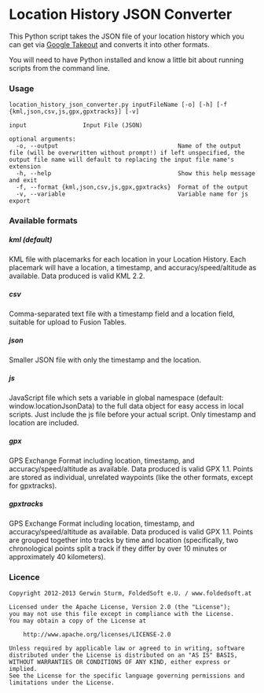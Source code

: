 # Location History JSON Converter

This Python script takes the JSON file of your location history which you can get via [Google Takeout](https://www.google.com/takeout/?pli=1#custom:latitude) and converts it into other formats.

You will need to have Python installed and know a little bit about running scripts from the command line.

### Usage
```
location_history_json_converter.py inputFileName [-o] [-h] [-f {kml,json,csv,js,gpx,gpxtracks}] [-v]

input                Input File (JSON)

optional arguments:
  -o, --output                                  Name of the output file (will be overwritten without prompt!) if left unspecified, the output file name will default to replacing the input file name's extension
  -h, --help                                    Show this help message and exit
  -f, --format {kml,json,csv,js,gpx,gpxtracks}  Format of the output
  -v, --variable                                Variable name for js export
```

### Available formats

##### kml (default)
KML file with placemarks for each location in your Location History.  Each placemark will have a location, a timestamp, and accuracy/speed/altitude as available.  Data produced is valid KML 2.2.

##### csv
Comma-separated text file with a timestamp field and a location field, suitable for upload to Fusion Tables.

##### json
Smaller JSON file with only the timestamp and the location.

##### js
JavaScript file which sets a variable in global namespace (default: window.locationJsonData)
to the full data object for easy access in local scripts.
Just include the js file before your actual script.
Only timestamp and location are included.

##### gpx
GPS Exchange Format including location, timestamp, and accuracy/speed/altitude as available.
Data produced is valid GPX 1.1.  Points are stored as individual, unrelated waypoints (like the other formats, except for gpxtracks).

##### gpxtracks
GPS Exchange Format including location, timestamp, and accuracy/speed/altitude as available.
Data produced is valid GPX 1.1.  Points are grouped together into tracks by time and location (specifically, two chronological points split a track if they differ by over 10 minutes or approximately 40 kilometers).

### Licence

```
Copyright 2012-2013 Gerwin Sturm, FoldedSoft e.U. / www.foldedsoft.at

Licensed under the Apache License, Version 2.0 (the "License");
you may not use this file except in compliance with the License.
You may obtain a copy of the License at

    http://www.apache.org/licenses/LICENSE-2.0

Unless required by applicable law or agreed to in writing, software
distributed under the License is distributed on an "AS IS" BASIS,
WITHOUT WARRANTIES OR CONDITIONS OF ANY KIND, either express or implied.
See the License for the specific language governing permissions and
limitations under the License.
```
